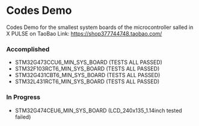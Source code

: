 
# Codes Demo  

Codes Demo for the smallest system boards of the microcontroller salled in X PULSE on TaoBao
Link: https://shop377744748.taobao.com/

### Accomplished

- STM32G473CCU6_MIN_SYS_BOARD (TESTS ALL PASSED)
- STM32F103RCT6_MIN_SYS_BOARD (TESTS ALL PASSED)
- STM32G431CBT6_MIN_SYS_BOARD (TESTS ALL PASSED)
- STM32L431RCT6_MIN_SYS_BOARD (TESTS ALL PASSED)


### In Progress

- STM32G474CEU6_MIN_SYS_BOARD (LCD_240x135_1.14inch tested failed)

